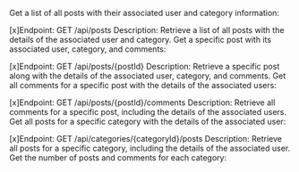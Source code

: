 Get a list of all posts with their associated user and category information:

[x]Endpoint: GET /api/posts
Description: Retrieve a list of all posts with the details of the associated user and category.
Get a specific post with its associated user, category, and comments:

[x]Endpoint: GET /api/posts/{postId}
Description: Retrieve a specific post along with the details of the associated user, category, and comments.
Get all comments for a specific post with the details of the associated users:

[x]Endpoint: GET /api/posts/{postId}/comments
Description: Retrieve all comments for a specific post, including the details of the associated users.
Get all posts for a specific category with the details of the associated user:

[x]Endpoint: GET /api/categories/{categoryId}/posts
Description: Retrieve all posts for a specific category, including the details of the associated user.
Get the number of posts and comments for each category:

